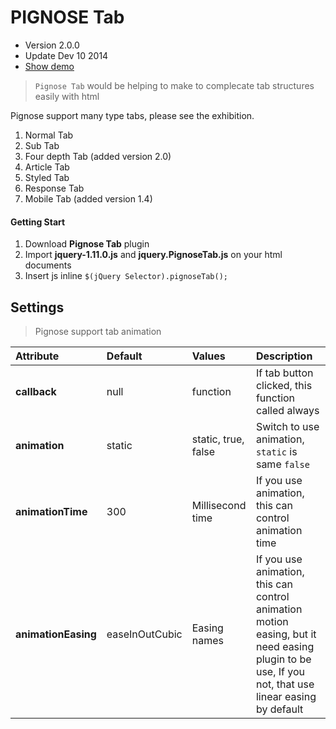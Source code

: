 PIGNOSE Tab
==
* Version 2.0.0
* Update Dev 10 2014
* [Show demo](http://kennethan.dothome.co.kr/barn/PIGNOSE-Tab/demo.html)

> `Pignose Tab` would be helping to make to complecate tab structures easily with html

Pignose support many type tabs, please see the exhibition.
1. Normal Tab
2. Sub Tab
3. Four depth Tab (added version 2.0)
4. Article Tab
5. Styled Tab
6. Response Tab
7. Mobile Tab (added version 1.4)

#### Getting Start
1. Download <b>Pignose Tab</b> plugin
2. Import <b>jquery-1.11.0.js</b> and <b>jquery.PignoseTab.js</b> on your html documents
3. Insert js inline ```$(jQuery Selector).pignoseTab();```

## Settings
> Pignose support tab animation

| Attribute           | Default      | Values                    | Description                                           |
|:--------------------|:-------------|:--------------------------|:------------------------------------------------------|
| **callback**        | null         | function                  | If tab button clicked, this function called always    |
| **animation**       | static       | static, true, false       | Switch to use animation, `static` is same `false`     |
| **animationTime**   | 300          | Millisecond time          | If you use animation, this can control animation time |
| **animationEasing** |easeInOutCubic| Easing names              | If you use animation, this can control animation motion easing, but it need easing plugin to be use, If you not, that use linear easing by default |
